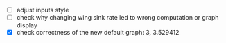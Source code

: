 - [ ] adjust inputs style
- [ ] check why changing wing sink rate led to wrong computation or graph display
- [x] check correctness of the new default graph: 3, 3.529412